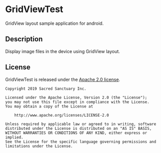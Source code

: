 # GridViewTest
GridView layout sample application for android.

## Description
Display image files in the device using GridView layout.

## License
GridViewTest is released under the [Apache 2.0 license](LICENSE).

```
Copyright 2019 Sacred Sanctuary Inc.

Licensed under the Apache License, Version 2.0 (the "License");
you may not use this file except in compliance with the License.
You may obtain a copy of the License at

    http://www.apache.org/licenses/LICENSE-2.0

Unless required by applicable law or agreed to in writing, software
distributed under the License is distributed on an "AS IS" BASIS,
WITHOUT WARRANTIES OR CONDITIONS OF ANY KIND, either express or implied.
See the License for the specific language governing permissions and
limitations under the License.
```

